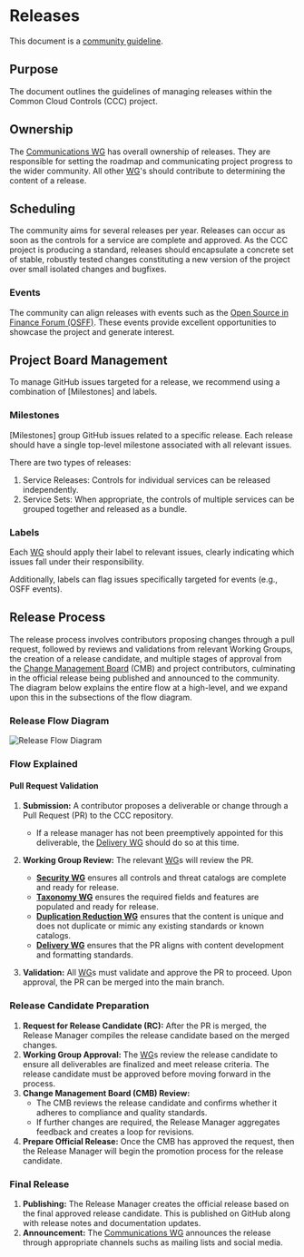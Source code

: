 # Releases

This document is a [community guideline].

## Purpose

The document outlines the guidelines of managing releases within the Common Cloud Controls (CCC) project.

## Ownership

The [Communications WG] has overall ownership of releases. They are responsible for setting the roadmap and communicating project progress to the wider community. All other [WG]'s should contribute to determining the content of a release.

## Scheduling

The community aims for several releases per year. Releases can occur as soon as the controls for a service are complete and approved. As the CCC project is producing a standard, releases should encapsulate a concrete set of stable, robustly tested changes constituting a new version of the project over small isolated changes and bugfixes.

### Events

The community can align releases with events such as the [Open Source in Finance Forum (OSFF)](https://events.linuxfoundation.org/open-source-finance-forum/). These events provide excellent opportunities to showcase the project and generate interest.

## Project Board Management

To manage GitHub issues targeted for a release, we recommend using a combination of [Milestones] and labels.

### Milestones

[Milestones] group GitHub issues related to a specific release. Each release should have a single top-level milestone associated with all relevant issues.

There are two types of releases:

1. Service Releases: Controls for individual services can be released independently.
2. Service Sets: When appropriate, the controls of multiple services can be grouped together and released as a bundle.

### Labels

Each [WG] should apply their label to relevant issues, clearly indicating which issues fall under their responsibility.

Additionally, labels can flag issues specifically targeted for events (e.g., OSFF events).

## Release Process

The release process involves contributors proposing changes through a pull request, followed by reviews and validations from relevant Working Groups, the creation of a release candidate, and multiple stages of approval from the [Change Management Board] (CMB) and project contributors, culminating in the official release being published and announced to the community. The diagram below explains the entire flow at a high-level, and we expand upon this in the subsections of the flow diagram.

### Release Flow Diagram

![Release Flow Diagram](./imgs/release-process.drawio.svg)

### Flow Explained

#### Pull Request Validation

1. **Submission:** A contributor proposes a deliverable or change through a Pull Request (PR) to the CCC repository.

   - If a release manager has not been preemptively appointed for this deliverable, the [Delivery WG] should do so at this time.

2. **Working Group Review:** The relevant [WG]s will review the PR.
   - **[Security WG]** ensures all controls and threat catalogs are complete and ready for release.
   - **[Taxonomy WG]** ensures the required fields and features are populated and ready for release.
   - **[Duplication Reduction WG]** ensures that the content is unique and does not duplicate or mimic any existing standards or known catalogs.
   - **[Delivery WG]** ensures that the PR aligns with content development and formatting standards.

3. **Validation:** All [WG]s must validate and approve the PR to proceed. Upon approval, the PR can be merged into the main branch.

### Release Candidate Preparation

1. **Request for Release Candidate (RC):** After the PR is merged, the Release Manager compiles the release candidate based on the merged changes.
2. **Working Group Approval:** The [WG]s review the release candidate to ensure all deliverables are finalized and meet release criteria. The release candidate must be approved before moving forward in the process.
3. **Change Management Board (CMB) Review:**
   - The CMB reviews the release candidate and confirms whether it adheres to compliance and quality standards.
   - If further changes are required, the Release Manager aggregates feedback and creates a loop for revisions.
4. **Prepare Official Release:** Once the CMB has approved the request, then the Release Manager will begin the promotion process for the release candidate.

### Final Release

1. **Publishing:** The Release Manager creates the official release based on the final approved release candidate. This is published on GitHub along with release notes and documentation updates.
2. **Announcement:** The [Communications WG] announces the release through appropriate channels suchs as mailing lists and social media.

[WG]: ../../community-groups.md#working-groups
[Security WG]: ../../working-groups/security/charter.md
[Taxonomy WG]: ../../working-groups/taxonomy/charter.md
[Delivery WG]: ../../working-groups/delivery/charter.md
[Change Management Board]: ./cmb.md
[Duplication Reduction WG]: ../../working-groups/duplication-reduction/charter.md
[Communications WG]: ../../working-groups/communications/charter.md
[community guideline]: ../README.md
